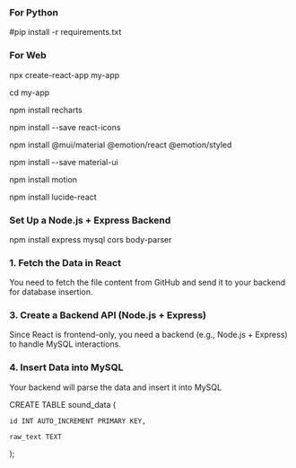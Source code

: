 ### For Python
#pip install -r requirements.txt


### For Web
npx create-react-app my-app  

cd my-app

npm install recharts

npm install --save react-icons

npm install @mui/material @emotion/react @emotion/styled

npm install --save material-ui

npm install motion

npm install lucide-react

### Set Up a Node.js + Express Backend

npm install express mysql cors body-parser

### 1. Fetch the Data in React
   
You need to fetch the file content from GitHub and send it to your backend for database insertion.

### 3. Create a Backend API (Node.js + Express)

Since React is frontend-only, you need a backend (e.g., Node.js + Express) to handle MySQL interactions.

### 4. Insert Data into MySQL

Your backend will parse the data and insert it into MySQL

CREATE TABLE sound_data (
 
    id INT AUTO_INCREMENT PRIMARY KEY,

    raw_text TEXT

);



